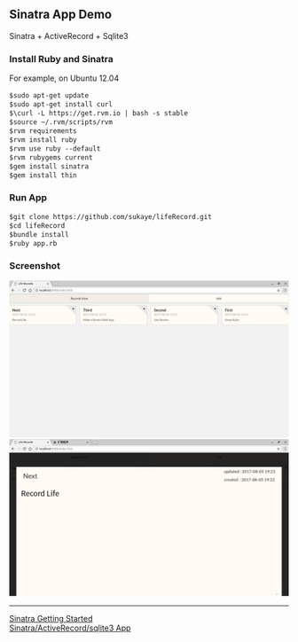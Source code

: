 ## Sinatra App Demo  
Sinatra + ActiveRecord + Sqlite3
### Install Ruby and Sinatra
For example, on Ubuntu 12.04
```shell
$sudo apt-get update
$sudo apt-get install curl
$\curl -L https://get.rvm.io | bash -s stable
$source ~/.rvm/scripts/rvm
$rvm requirements
$rvm install ruby
$rvm use ruby --default
$rvm rubygems current
$gem install sinatra
$gem install thin
```
### Run App
```shell
$git clone https://github.com/sukaye/lifeRecord.git
$cd lifeRecord
$bundle install
$ruby app.rb
```
### Screenshot
![](screenshot/2017-08-05-1-25074830.jpg)  
![](screenshot/2017-08-05-2-96654836.jpg) 

---
[Sinatra Getting Started](http://www.sinatrarb.com/intro.html)  
[Sinatra/ActiveRecord/sqlite3 App](https://github.com/shannonjen/sinatra_crud_tutorial)
